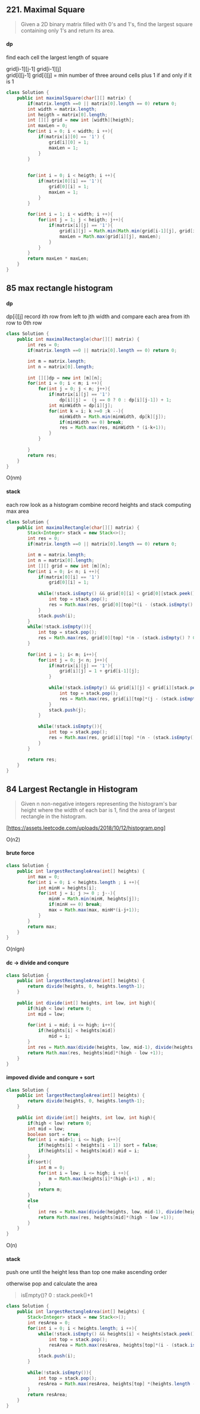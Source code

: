 ## 221. Maximal Square

> Given a 2D binary matrix filled with 0's and 1's, find the largest square containing only 1's and return its area.

#### dp
find each cell the largest length of square

grid[i-1][j-1]  grid[i-1][j]	
grid[i][j-1] 	grid[i][j] = min number of three around cells plus 1 if and only if it is 1

```java
class Solution {
    public int maximalSquare(char[][] matrix) {
        if(matrix.length ==0 || matrix[0].length == 0) return 0;
        int width = matrix.length;
        int heigth = matrix[0].length;
        int [][] grid = new int [width][heigth];
        int maxLen = 0;
        for(int i = 0; i < width; i ++){
            if(matrix[i][0] == '1') {
                grid[i][0] = 1;
                maxLen = 1;
            }
        }
        
        
        for(int i = 0; i < heigth; i ++){
            if(matrix[0][i] == '1'){
                grid[0][i] = 1;
                maxLen = 1;
            }
        }
        
        for(int i = 1; i < width; i ++){
            for(int j = 1; j < heigth; j++){
                if(matrix[i][j] == '1'){
                    grid[i][j] = Math.min(Math.min(grid[i-1][j], grid[i][j-1]), grid[i-1][j-1]) + 1;
                    maxLen = Math.max(grid[i][j], maxLen);
                }
            }
        }
        return maxLen * maxLen;
    }
}
```


## 85 max rectangle histogram

#### dp

dp[i][j] record ith row from left to jth width
	and compare each area from ith row to 0th row
```java
class Solution {
    public int maximalRectangle(char[][] matrix) {
        int res = 0;
        if(matrix.length ==0 || matrix[0].length == 0) return 0;

        int m = matrix.length;
        int n = matrix[0].length;
        
        int [][]dp = new int [m][n];
        for(int i = 0; i < m; i ++){
            for(int j = 0; j < n; j++){
                if(matrix[i][j] == '1')
                    dp[i][j] =  (j == 0 ? 0 : dp[i][j-1]) + 1;
                int minWidth = dp[i][j];
                for(int k = i; k >=0 ;k --){
                    minWidth = Math.min(minWidth, dp[k][j]);
                    if(minWidth == 0) break;
                    res = Math.max(res, minWidth * (i-k+1));
                }
            }
            
        }
        return res;
    }
}
```


O(nm)
#### stack
each row look as a histogram 
combine record heights and stack computing max area

```java
class Solution {
    public int maximalRectangle(char[][] matrix) {
        Stack<Integer> stack = new Stack<>();
        int res = 0;
        if(matrix.length ==0 || matrix[0].length == 0) return 0;

        int m = matrix.length;
        int n = matrix[0].length;
        int [][] grid = new int [m][n];
        for(int i = 0; i< n; i ++){
            if(matrix[0][i] == '1')
                grid[0][i] = 1;
            
            while(!stack.isEmpty() && grid[0][i] < grid[0][stack.peek()]){
                int top = stack.pop();
                res = Math.max(res, grid[0][top]*(i - (stack.isEmpty() ? 0 : stack.peek()+1) ));
            }
            stack.push(i);
        }
        while(!stack.isEmpty()){
            int top = stack.pop();
            res = Math.max(res, grid[0][top] *(n - (stack.isEmpty() ? 0 : stack.peek()+1)));
        }
        
        for(int i = 1; i< m; i++){
            for(int j = 0; j< n; j++){
                if(matrix[i][j] == '1'){
                    grid[i][j] = 1 + grid[i-1][j];
                }
                
                while(!stack.isEmpty() && grid[i][j] < grid[i][stack.peek()]){
                    int top = stack.pop();
                    res = Math.max(res, grid[i][top]*(j - (stack.isEmpty() ? 0 : stack.peek()+1) ));
                }
                stack.push(j);
            }
            
            while(!stack.isEmpty()){
                int top = stack.pop();
                res = Math.max(res, grid[i][top] *(n - (stack.isEmpty() ? 0 : stack.peek()+1)));
            }
        }
        
        return res;
    }
}
```


## 84 Largest Rectangle in Histogram 
> Given n non-negative integers representing the histogram's bar height where the width of each bar is 1, find the area of largest rectangle in the histogram.

[https://assets.leetcode.com/uploads/2018/10/12/histogram.png]

O(n2)
#### brute force
```java
class Solution {
    public int largestRectangleArea(int[] heights) {
        int max = 0;
        for(int i = 0; i < heights.length ; i ++){
            int minH = heights[i];
            for(int j = i; j >= 0 ; j--){
                minH = Math.min(minH, heights[j]);
                if(minH == 0) break;
                max = Math.max(max, minH*(i-j+1));
            }
        }
        return max;
    }
}
```

O(nlgn)
#### dc -> divide and conqure
```java
class Solution {
    public int largestRectangleArea(int[] heights) {
        return divide(heights, 0, heights.length-1);
    }
    
    public int divide(int[] heights, int low, int high){
        if(high < low) return 0;
        int mid = low;
        
        for(int i = mid; i <= high; i++){
            if(heights[i] < heights[mid])
                mid = i;
        }
        int res = Math.max(divide(heights, low, mid-1), divide(heights, mid +1, high));
        return Math.max(res, heights[mid]*(high - low +1));
    }
}
```

#### impoved divide and conqure + sort
```java
class Solution {
    public int largestRectangleArea(int[] heights) {
        return divide(heights, 0, heights.length-1);
    }
    
    public int divide(int[] heights, int low, int high){
        if(high < low) return 0;
        int mid = low;
        boolean sort = true;
        for(int i = mid+1; i <= high; i++){
            if(heights[i] < heights[i - 1]) sort = false;
            if(heights[i] < heights[mid]) mid = i;
        }
        if(sort){
            int m = 0;
            for(int i = low; i <= high; i ++){
                m = Math.max(heights[i]*(high-i+1) , m);
            }
            return m;
        }
        else
        {
            int res = Math.max(divide(heights, low, mid-1), divide(heights, mid +1, high));
            return Math.max(res, heights[mid]*(high - low +1));
        }
    }
}
```



O(n)
#### stack

push one until the height less than top one
make ascending order

otherwise pop and calculate the area 
>isEmpty()? 0 : stack.peek()+1 

```java
class Solution {
    public int largestRectangleArea(int[] heights) {
        Stack<Integer> stack = new Stack<>();
        int resArea = 0;
        for(int i = 0; i < heights.length; i ++){
            while(!stack.isEmpty() && heights[i] < heights[stack.peek()]){
                int top = stack.pop();
                resArea = Math.max(resArea, heights[top]*(i - (stack.isEmpty() ? 0 : stack.peek()+1) ));
            }
            stack.push(i);
        }
        
        while(!stack.isEmpty()){
            int top = stack.pop();
            resArea = Math.max(resArea, heights[top] *(heights.length - (stack.isEmpty() ? 0 : stack.peek()+1)));
        }
        return resArea;
    }
}
```
